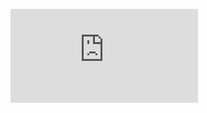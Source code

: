 ![](http://firedpot.com/images/sculptures/20110518-87way9pu5smadpk9r89xh75ti.jpg!:../sculptures.html)
